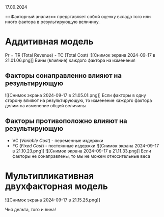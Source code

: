 17.09.2024

==Факторный анализ== представляет собой оценку вклада того или иного фактора в результирующую величину.
# Аддитивная модель

Pr = TR (Total Revenue) - TC (Total Cost)
![[Снимок экрана 2024-09-17 в 21.01.06.png]]
Вины (влияние) каждого фактора на изменения
## Факторы сонаправленно влияют на результирующую
![[Снимок экрана 2024-09-17 в 21.05.01.png]]
Если факторы в одну сторону влияют на результирующую, то изменение каждого фактора делим на изменение общей величины

## Факторы противоположно влияют на результирующую
- VC (_Variable Cost_) - переменные издержки
- FC (_Fixed Cost_) - постоянные издержки
![[Снимок экрана 2024-09-17 в 21.10.23.png]]
![[Снимок экрана 2024-09-17 в 21.11.33.png]]
Если факторы не сонаправлены, то мы не можем относительные веса
# Мультипликативная двухфакторная модель

![[Снимок экрана 2024-09-17 в 21.15.25.png]]


Чья дельта, того и вина!
